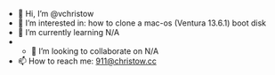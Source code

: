 - 👋 Hi, I’m @vchristow
- 👀 I’m interested in: how to clone a mac-os (Ventura 13.6.1) boot disk
- 🌱 I’m currently learning N/A
- - 💞️ I’m looking to collaborate on N/A
- 📫 How to reach me: 911@christow.cc

<!---
vchristow/vchristow is a ✨ special ✨ repository because its `README.md` (this file) appears on your GitHub profile.
You can click the Preview link to take a look at your changes.
--->
